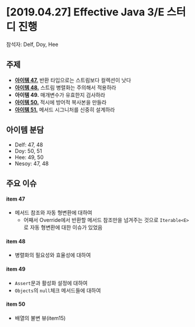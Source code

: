 # [2019.04.27] Effective Java 3/E 스터디 진행
참석자: Delf, Doy, Hee
## 주제
- [**아이템 47.**](../chapter07/item47.md) 반환 타입으로는 스트림보다 컬렉션이 낫다 
- [**아이템 48.**](../chapter07/item48.md) 스트림 병렬화는 주의해서 적용하라 
- **아이템 49.** 매개변수가 유효한지 검사하라 
- [**아이템 50.**](../chapter08/item50.md) 적시에 방어적 복사본을 만들라 
- [**아이템 51.**](../chapter08/item51.md) 메서드 시그니처를 신중히 설계하라 


## 아이템 분담
- Delf: 47, 48
- Doy: 50, 51
- Hee: 49, 50
- Nesoy: 47, 48

## 주요 이슈

#### item 47
- 메서드 참조와 자동 형변환에 대하여
  - 어째서 Override에서 반환할 메서드 참조만을 넘겨주는 것으로 `Iterable<E>`로 자동 형변환에 대한 이슈가 있었음

#### item 48
- 병렬화의 필요성와 효율성에 대하여

#### item 49
- `Assert`문과 활성화 설정에 대하여
- `Objects`의 `null`체크 메서드들에 대하여

#### item 50
- 배열의 불변 뷰(item15)
